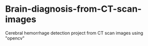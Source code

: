 # Brain-diagnosis-from-CT-scan-images
Cerebral hemorrhage detection project from CT scan images using "opencv" 
